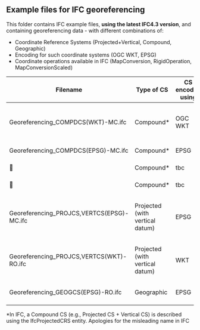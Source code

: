 ## Example files for IFC georeferencing
This folder contains IFC example files, **using the latest IFC4.3 version**, and containing georeferencing data - with different combinations of:

- Coordinate Reference Systems (Projected+Vertical, Compound, Geographic)
- Encoding for such coordinate systems (OGC WKT, EPSG)
- Coordinate operations available in IFC (MapConversion, RigidOperation, MapConversionScaled)

| Filename                                  | Type of CS                      | CS encoded using | Coordinate operation   | Notes                                                        |
|-------------------------------------------|---------------------------------|------------------|------------------------|--------------------------------------------------------------|
| Georeferencing_COMPDCS(WKT)-MC.ifc        | Compound*                       | OGC WKT          | IfcMapConversion       | This is in Italy. The WKT literal contains the epoch         |
| Georeferencing_COMPDCS(EPSG)-MC.ifc       | Compound*                       | EPSG             | IfcMapConversion       | This is in Norway                                            |
| :construction:                            | Compound*                       | tbc              | IfcMapConversionScaled | to be created                                                |
| :construction:                            | Compound*                       | tbc              | IfcRigidOperation      | to be created                                                |
| Georeferencing_PROJCS,VERTCS(EPSG)-MC.ifc | Projected (with vertical datum) | EPSG             | IfcMapConversion       | EPSG code is deprecated. Contains 2 shapes for visualisation |
| Georeferencing_PROJCS,VERTCS(WKT)-RO.ifc  | Projected (with vertical datum) | WKT              | IfcRigidOperation      | WKT to be completed. Contains 2 shapes for visualisation     |
| Georeferencing_GEOGCS(EPSG)-RO.ifc        | Geographic                      | EPSG             | IfcRigidOperation      | Contains 2 shapes for visualisation                          |

*In IFC, a Compound CS (e.g., Projected CS + Vertical CS) is described using the IfcProjectedCRS entity. Apologies for the misleading name in IFC
